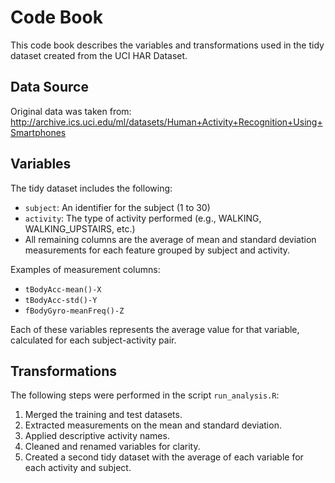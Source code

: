 # Code Book

This code book describes the variables and transformations used in the tidy dataset created from the UCI HAR Dataset.

## Data Source

Original data was taken from:  
http://archive.ics.uci.edu/ml/datasets/Human+Activity+Recognition+Using+Smartphones

## Variables

The tidy dataset includes the following:

- `subject`: An identifier for the subject (1 to 30)
- `activity`: The type of activity performed (e.g., WALKING, WALKING_UPSTAIRS, etc.)
- All remaining columns are the average of mean and standard deviation measurements for each feature grouped by subject and activity.

Examples of measurement columns:
- `tBodyAcc-mean()-X`
- `tBodyAcc-std()-Y`
- `fBodyGyro-meanFreq()-Z`

Each of these variables represents the average value for that variable, calculated for each subject-activity pair.

## Transformations

The following steps were performed in the script `run_analysis.R`:

1. Merged the training and test datasets.
2. Extracted measurements on the mean and standard deviation.
3. Applied descriptive activity names.
4. Cleaned and renamed variables for clarity.
5. Created a second tidy dataset with the average of each variable for each activity and subject.
